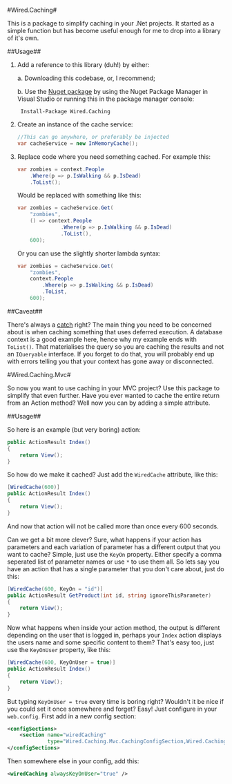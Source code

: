 #Wired.Caching#

This is a package to simplify caching in your .Net projects. It started as a simple function but has become useful enough for me to drop into a library of it's own. 

##Usage##

1. Add a reference to this library (duh!) by either:

    a. Downloading this codebase, or, I recommend;

    b. Use the [Nuget package](https://www.nuget.org/packages/Wired.Caching) by using the Nuget Package Manager in Visual Studio or running this in the package manager console:

        Install-Package Wired.Caching

2. Create an instance of the cache service:

	```c#
    //This can go anywhere, or preferably be injected
    var cacheService = new InMemoryCache();
	```

3. Replace code where you need something cached. For example this:

	```c#
    var zombies = context.People
        .Where(p => p.IsWalking && p.IsDead)
        .ToList();
	```

	Would be replaced with something like this:

	```c#
    var zombies = cacheService.Get(
        "zombies",
        () => context.People
                  .Where(p => p.IsWalking && p.IsDead)
                  .ToList(),
        600);
	```

	Or you can use the slightly shorter lambda syntax:

	```c#
    var zombies = cacheService.Get(
        "zombies",
        context.People
            .Where(p => p.IsWalking && p.IsDead)
            .ToList,
        600);
	```

##Caveat##

There's always a [catch](http://shouldiblamecaching.com/) right? The main thing you need to be concerned about is when caching something that uses deferred execution. A database context is a good example here, hence why my example ends with `ToList()`. That materialises the query so you are caching the results and not an `IQueryable` interface. If you forget to do that, you will probably end up with errors telling you that your context has gone away or disconnected.

#Wired.Caching.Mvc#

So now you want to use caching in your MVC project? Use this package to simplify that even further. Have you ever wanted to cache the entire return from an Action method? Well now you can by adding a simple attribute.

##Usage##

So here is an example (but very boring) action:

```c#
public ActionResult Index()
{ 
	return View();
}
```

So how do we make it cached? Just add the `WiredCache` attribute, like this:

```c#
[WiredCache(600)]
public ActionResult Index()
{ 
	return View();
}
```

And now that action will not be called more than once every 600 seconds. 

Can we get a bit more clever? Sure, what happens if your action has parameters and each variation of parameter has a different output that you want to cache? Simple, just use the `KeyOn` property. Either specify a comma seperated list of parameter names or use `*` to use them all. So lets say you have an action that has a single parameter that you don't care about, just do this:

```c#
[WiredCache(600, KeyOn = "id")]
public ActionResult GetProduct(int id, string ignoreThisParameter)
{ 
	return View();
}
```

Now what happens when inside your action method, the output is different depending on the user that is logged in, perhaps your `Index` action displays the users name and some specific content to them? That's easy too, just use the `KeyOnUser` property, like this:

```c#
[WiredCache(600, KeyOnUser = true)]
public ActionResult Index()
{ 
	return View();
}
```

But typing `KeyOnUser = true` every time is boring right? Wouldn't it be nice if you could set it once somewhere and forget? Easy! Just configure in your `web.config`. First add in a new config section:

```xml
<configSections>
    <section name="wiredCaching" 
             type="Wired.Caching.Mvc.CachingConfigSection,Wired.Caching.Mvc"/>
</configSections>
```
Then somewhere else in your config, add this:

```xml
<wiredCaching alwaysKeyOnUser="true" />
```